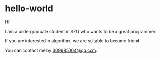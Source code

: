# hello-world


Hi!

I am a undergraduate student in SZU who wants to be a great programmer.

If you are interested in algorithm, we are suitable to become friend. 

You can contact me by 309985004@qq.com. 
